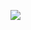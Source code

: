 [![](https://i.pinimg.com/originals/5d/45/0c/5d450cd11bc125fe8bd2e0214110fb36.gif)](https://i.pinimg.com/originals/5d/45/0c/5d450cd11bc125fe8bd2e0214110fb36.gif)

